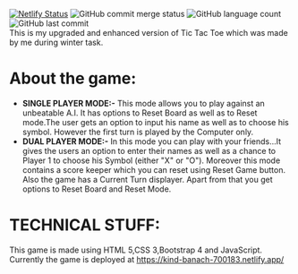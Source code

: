 [![Netlify Status](https://api.netlify.com/api/v1/badges/ad6a36fa-a375-4613-bfc9-f425aa5108df/deploy-status)](https://app.netlify.com/sites/kind-banach-700183/deploys)
![GitHub commit merge status](https://img.shields.io/github/commit-status/kkvanonymous/Tic-Tac-Toe-2.0/master/085d787b9c203192c648bed88ebb2e86974caa55) 
![GitHub language count](https://img.shields.io/github/languages/count/kkvanonymous/Tic-Tac-Toe-2.0)  ![GitHub last commit](https://img.shields.io/github/last-commit/kkvanonymous/Tic-Tac-Toe-2.0)<br>
This is my upgraded and enhanced version of Tic Tac Toe which was made by me during winter task.<br>
# About the game:
- <b>SINGLE PLAYER MODE:-</b>
This mode allows you to play against an unbeatable A.I. It has options to Reset Board as well as to Reset mode.The user gets an option to input his name as well as to choose his symbol. However the first turn is played by the Computer only.<br>
- <b>DUAL PLAYER MODE:-</b>
In this mode you can play with your friends...It gives the users an option to enter their names as well as a chance to Player 1 to choose his Symbol (either "X" or "O"). Moreover this mode contains a score keeper which you can reset using Reset Game button. Also the game has a Current Turn displayer. Apart from that you get options to Reset Board and Reset Mode.
# TECHNICAL STUFF:
This game is made using HTML 5,CSS 3,Bootstrap 4 and JavaScript.<br>
Currently the game is deployed at https://kind-banach-700183.netlify.app/
